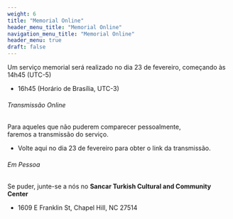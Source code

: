 ```yaml
---
weight: 6
title: "Memorial Online"
header_menu_title: "Memorial Online"
navigation_menu_title: "Memorial Online"
header_menu: true
draft: false
---
```

Um serviço memorial será realizado no dia 23 de fevereiro, começando às 14h45 (UTC-5)
- 16h45 (Horário de Brasília, UTC-3)

###### Transmissão Online
Para aqueles que não puderem comparecer pessoalmente,  
faremos a transmissão do serviço.  
- Volte aqui no dia 23 de fevereiro para obter o link da transmissão.

###### Em Pessoa
Se puder, junte-se a nós no <b>Sancar Turkish Cultural and Community Center</b>  
- 1609 E Franklin St, Chapel Hill, NC 27514  